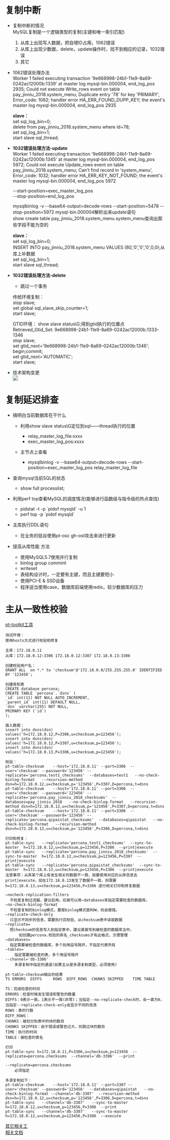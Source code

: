 # 复制中断

- 复制中断的情况  
  MySQL复制是一个逻辑类型的复制(主键和唯一索引匹配)
  1. 从库上出现写人数据，把自增ID占用，1062错误
  2. 从库上出现少数据，delete，update操作时，找不到相应的记录，1032错误
  3. 其它

- 1062错误处理办法  
	Worker 1 failed executing transaction '9e668998-24b1-11e9-8a69-0242ac12000b:1339' at master log mysql-bin.000004, end_log_pos 2935; Could not execute Write_rows event on table pay_jinniu_2018.system_menu; Duplicate entry '78' for key 'PRIMARY', Error_code: 1062; handler error HA_ERR_FOUND_DUPP_KEY; the event's master log mysql-bin.000004, end_log_pos 2935  
	
	**slave：**   
	set sql_log_bin=0;  
	delete from pay_jinniu_2018.system_menu where id=78;  
	set sql_log_bin=1;  
	start slave sql_thread;  


- **1032错误处理方法-update**  
	Worker 1 failed executing transaction '9e668998-24b1-11e9-8a69-0242ac12000b:1345' at master log mysql-bin.000004, end_log_pos 5972; Could not execute Update_rows event on table pay_jinniu_2018.system_menu; Can't find record in 'system_menu', Error_code: 1032; handler error HA_ERR_KEY_NOT_FOUND; the event's master log mysql-bin.000004, end_log_pos 5972
	
	--start-position=exec_master_log_pos   
	--stop-position=end_log_pos  
	
	mysqlbinlog -v --base64-output=decode-rows --start-position=5478  --stop-position=5972 mysql-bin.000004解析出来update语句      
	show create table pay_jinniu_2018.system_menu.system_menu查询出那些字段不能为空的  
	
	**slave：**   
	set sql_log_bin=0;  
	INSERT INTO pay_jinniu_2018.system_menu  VALUES (80,'0','0','0',0,0);从库上补数据  
	set sql_log_bin=1;  
	start slave sql_thread;  

- **1032错误处理方法-delete**   
	- 跳过一个事务   
	
	传统环境复制：								
	stop slave;   
	set global sql_slave_skip_counter=1;    
	start slave;    
	
	GTID环境：
	show slave status\G;得到gtid执行的位置点   
	Retrieved_Gtid_Set: 9e668998-24b1-11e9-8a69-0242ac12000b:1333-1346   
	stop slave;   
	set gtid_next='9e668998-24b1-11e9-8a69-0242ac12000b:1346';   
	begin;commit;   
	set gtid_next='AUTOMATIC';   
	start slave;    
	

- 技术架构变更  
![](images/故障处理1.jpg) 





# 复制延迟排查

- 搞明白当前数据库在干什么
	- 利用show slave status\G定位到sql——thread执行的位置
		- relay_master_log_file:xxxx
		- exec_master_log_pos:xxxx
	
	- 主节点上查看
		- mysqlbinlog -v --base64-output=decode-rows --start-position=exec\_master\_log\_pos relay\_master\_log\_file
- 查询mysql当前SQL的状态
	- show full processlist;

- 利用perf top查看MySQL的调度情况(能够进行函数级与指令级的热点查找)  
	- pidstat -t -p \`pidof mysqld\` -u 1
	- perf top -p \`pidof mysqld\` 
	
- 主库执行DDL语句
	- 在业务的低谷使用pt-osc gh-ost攻击来进行更新

- 提高从库性能 方法
	- 使用MySQL5.7使用并行复制
	- binlog group commint
	- writeset
	- 表结构设计时，一定要有主键，而且主键要短小
	- 使用PCI-E & SSD设备
	- 程序适当使用case，数据库前端使用redis，较少数据库的压力
	

# 主从一致性校验

[pt-toolkit工具](https://www.percona.com/downloads/percona-toolkit/LATEST/)   
```
测试环境：
使用hosts方式进行校验和修复

主库：172.18.0.11
从库：172.18.0.12:3306 172.18.0.12:3307 172.18.0.13:3306   

创建校验用户名：
GRANT ALL  on *.* to 'checksum'@'172.18.0.0/255.255.255.0' IDENTIFIED BY '123456';  

创建库和表
CREATE database percona;
CREATE TABLE `percona`.`dsns` (
`id` int(11) NOT NULL AUTO_INCREMENT,
`parent_id` int(11) DEFAULT NULL,
`dsn` varchar(255) NOT NULL,
PRIMARY KEY (`id`)
);

插入数据：
insert into dsns(dsn) values('h=172.18.0.12,P=3306,u=checksum,p=123456');
insert into dsns(dsn) values('h=172.18.0.12,P=3307,u=checksum,p=123456');
insert into dsns(dsn) values('h=172.18.0.13,P=3306,u=checksum,p=123456');

校验：
pt-table-checksum    --host='172.18.0.11' --port=3306  --user='checksum' --password='123456' --replicate='percona.test1_checksums'  --databases=test1   --no-check-binlog-format   --recursion-method dsn=h=172.18.0.12,u=checksum,p='123456',P=3307,D=percona,t=dsns
pt-table-checksum    --host='172.18.0.11' --port=3306  --user='checksum' --password='123456' --replicate='percona.pay_jinniu_2018_checksums'  --databases=pay_jinniu_2018   --no-check-binlog-format   --recursion-method dsn=h=172.18.0.12,u=checksum,p='123456',P=3307,D=percona,t=dsns
pt-table-checksum    --host='172.18.0.11' --port=3306  --user='checksum' --password='123456' --replicate='percona.qipaistat_checksums'  --databases=qipaistat   --no-check-binlog-format   --recursion-method dsn=h=172.18.0.13,u=checksum,p='123456',P=3306,D=percona,t=dsns

打印和修复：
pt-table-sync   --replicate='percona.test1_checksums'  --sync-to-master  h=172.18.0.12,u=checksum,p=123456,P=3306  --print|execute
pt-table-sync   --replicate='percona.pay_jinniu_2018_checksums'  --sync-to-master  h=172.18.0.12,u=checksum,p=123456,P=3307  --print|execute
pt-table-sync   --replicate='percona.qipaistat_checksums'  --sync-to-master  h=172.18.0.13,u=checksum,p=123456,P=3306  --print|execute
注意事项：从库某个库上有发生相关的数据不一致，就要使用对应的从库信息去print|execute，如在172.18.0.13发生了数据不一致，则需要h=172.18.0.13,u=checksum,p=123456,P=3306 进行相关打印和修复数据

–nocheck-replication-filters 
  不检查复制过滤器，建议启用。后面可以用–databases来指定需要检查的数据库。 
–no-check-binlog-format 
  不检查复制的binlog模式，要是binlog模式是ROW，则会报错。 
–replicate-check-only 
  只显示不同步的信息，需要执行完校验，从checksum表中读取数据
–replicate= 
  把checksum的信息写入到指定表中，建议直接写到被检查的数据库当中。 
	  如创建percona.校验的库名_checksums才有此格式，方便管理
–databases= 
  指定需要被检查的数据库，多个则用逗号隔开，不指定代表所有
–tables= 
	指定需要被检查的表，多个用逗号隔开
--channel='db-3306'
	多源复制中指定的通道(如果主从是多源复制类型，必须使用)

pt-table-checksum输出的结果
TS ERRORS  DIFFS     ROWS  DIFF_ROWS  CHUNKS SKIPPED    TIME TABLE

TS：完成检查的时间
ERRORS：检查时候发生错误和警告的数量
DIFFS：0表示一致，1表示不一致(非零)；当指定--no-replicate-check时，会一直为0，当指定--replicate-check-only会显示不同的信息
ROWS：表的行数
DIFF_ROWS： 
CHUNKS：被划分到表中的块的数目
CHUNKS SKIPPED：由于错误或警告过大，则跳过块的数目
TIME：执行的时间
TABLE：被检查的表名

打印
pt-table-sync h=172.18.0.11,P=3306,u=checksum,p=123456  --replicate=percona.checksums  --channel='db-3306'  --print

--replicate=percona.checksums
	必须指定

多源复制如下：
pt-table-checksum    --host='172.18.0.11' --port=3307 --user='checksum' --password='123456'  --databases=qipaistat   --no-check-binlog-format --channel='db-3307'  --recursion-method dsn=h=172.18.0.12,u=checksum,p='123456',P=3306,D=percona,t=dsns
pt-table-sync   --channel='db-3307'   --sync-to-master  h=172.18.0.12,u=checksum,p=123456,P=3306  --print
pt-table-sync   --channel='db-3307'   --sync-to-master  h=172.18.0.12,u=checksum,p=123456,P=3306  --execute 
```

[其它相关工](具https://www.percona.com/doc/percona-toolkit/LATEST/pt-kill.html)  
[相关文档](https://www.percona.com/doc/percona-toolkit/LATEST/pt-table-checksum.html)
